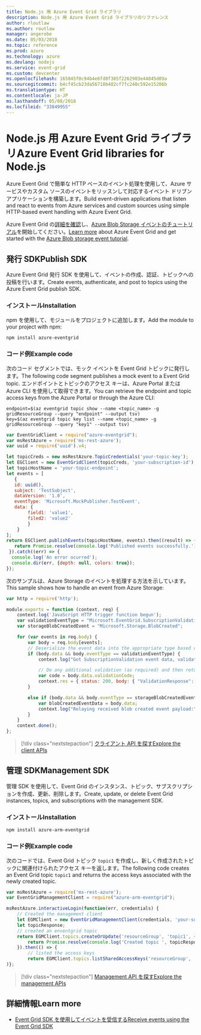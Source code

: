 ```yaml
---
title: Node.js 用 Azure Event Grid ライブラリ
description: Node.js 用 Azure Event Grid ライブラリのリファレンス
author: rloutlaw
ms.author: routlaw
manager: angerobe
ms.date: 05/03/2018
ms.topic: reference
ms.prod: azure
ms.technology: azure
ms.devlang: nodejs
ms.service: event-grid
ms.custom: devcenter
ms.openlocfilehash: 165845f0c94b4e6fd0f385f2262903e44845d09a
ms.sourcegitcommit: b4cf45cb23da56718b482cf7fc240c592e15206b
ms.translationtype: HT
ms.contentlocale: ja-JP
ms.lasthandoff: 05/08/2018
ms.locfileid: "33849955"
---
```

# <a name="azure-event-grid-libraries-for-nodejs"></a><span data-ttu-id="9bb82-103">Node.js 用 Azure Event Grid ライブラリ</span><span class="sxs-lookup"><span data-stu-id="9bb82-103">Azure Event Grid libraries for Node.js</span></span>

<span data-ttu-id="9bb82-104">Azure Event Grid で簡単な HTTP ベースのイベント処理を使用して、Azure サービスやカスタム ソースのイベントをリッスンして対応するイベント ドリブン アプリケーションを構築します。</span><span class="sxs-lookup"><span data-stu-id="9bb82-104">Build event-driven applications that listen and react to events from Azure services and custom sources using simple HTTP-based event handling with Azure Event Grid.</span></span>

<span data-ttu-id="9bb82-105">Azure Event Grid の[詳細を確認](/azure/event-grid/overview)し、[Azure Blob Storage イベントのチュートリアル](/azure/storage/blobs/storage-blob-event-quickstart)を開始してください。</span><span class="sxs-lookup"><span data-stu-id="9bb82-105">[Learn more](/azure/event-grid/overview) about Azure Event Grid and get started with the [Azure Blob storage event tutorial](/azure/storage/blobs/storage-blob-event-quickstart).</span></span> 

## <a name="publish-sdk"></a><span data-ttu-id="9bb82-106">発行 SDK</span><span class="sxs-lookup"><span data-stu-id="9bb82-106">Publish SDK</span></span>

<span data-ttu-id="9bb82-107">Azure Event Grid 発行 SDK を使用して、イベントの作成、認証、トピックへの投稿を行います。</span><span class="sxs-lookup"><span data-stu-id="9bb82-107">Create events, authenticate, and post to topics using the Azure Event Grid publish SDK.</span></span>

### <a name="installation"></a><span data-ttu-id="9bb82-108">インストール</span><span class="sxs-lookup"><span data-stu-id="9bb82-108">Installation</span></span>

<span data-ttu-id="9bb82-109">npm を使用して、モジュールをプロジェクトに追加します。</span><span class="sxs-lookup"><span data-stu-id="9bb82-109">Add the module to your project with npm:</span></span>

```bash
npm install azure-eventgrid
```

### <a name="example-code"></a><span data-ttu-id="9bb82-110">コード例</span><span class="sxs-lookup"><span data-stu-id="9bb82-110">Example code</span></span>

<span data-ttu-id="9bb82-111">次のコード セグメントでは、モック イベントを Event Grid トピックに発行します。</span><span class="sxs-lookup"><span data-stu-id="9bb82-111">The following code segment publishes a mock event to a Event Grid topic.</span></span> <span data-ttu-id="9bb82-112">エンドポイントとトピックのアクセス キーは、Azure Portal または Azure CLI を使用して取得できます。</span><span class="sxs-lookup"><span data-stu-id="9bb82-112">You can retrieve the endpoint and topic access keys from the Azure Portal or through the Azure CLI:</span></span>

```azurecli-interactive
endpoint=$(az eventgrid topic show --name <topic_name> -g gridResourceGroup --query "endpoint" --output tsv)
key=$(az eventgrid topic key list --name <topic_name> -g gridResourceGroup --query "key1" --output tsv)
```

```javascript
var EventGridClient = require("azure-eventgrid");
var msRestAzure = require('ms-rest-azure');
var uuid = require('uuid').v4;

let topicCreds = new msRestAzure.TopicCredentials('your-topic-key');
let EGClient = new EventGridClient(topicCreds, 'your-subscription-id');
let topicHostName = 'your-topic-endpoint';
let events = [
   {
   id: uuid(),
   subject: 'TestSubject',
   dataVersion: '1.0',
   eventType: 'Microsoft.MockPublisher.TestEvent',
   data: {
        field1: 'value1',
        filed2: 'value2'
        }
    }
];
return EGClient.publishEvents(topicHostName, events).then((result) => {
   return Promise.resolve(console.log('Published events successfully.'));
 }).catch((err) => {
  console.log('An error ocurred');
  console.dir(err, {depth: null, colors: true});
});
```

<span data-ttu-id="9bb82-113">次のサンプルは、Azure Storage のイベントを処理する方法を示しています。</span><span class="sxs-lookup"><span data-stu-id="9bb82-113">This sample shows how to handle an event from Azure Storage:</span></span>

```javascript
var http = require('http');

module.exports = function (context, req) {
    context.log('JavaScript HTTP trigger function begun');
    var validationEventType = "Microsoft.EventGrid.SubscriptionValidationEvent";
    var storageBlobCreatedEvent = "Microsoft.Storage.BlobCreated";

    for (var events in req.body) {
        var body = req.body[events];
        // Deserialize the event data into the appropriate type based on event type  
        if (body.data && body.eventType == validationEventType) {
            context.log("Got SubscriptionValidation event data, validation code: " + body.data.validationCode + " topic: " + body.topic);

            // Do any additional validation (as required) and then return back the below response
            var code = body.data.validationCode;
            context.res = { status: 200, body: { "ValidationResponse": code } };
        }

        else if (body.data && body.eventType == storageBlobCreatedEvent) {
            var blobCreatedEventData = body.data;
            context.log("Relaying received blob created event payload:" + JSON.stringify(blobCreatedEventData));
        }
    }
    context.done();
};
```

> [!div class="nextstepaction"]
> [<span data-ttu-id="9bb82-114">クライアント API を探す</span><span class="sxs-lookup"><span data-stu-id="9bb82-114">Explore the client APIs</span></span>](/javascript/api/overview/azure/eventgrid/client)

## <a name="management-sdk"></a><span data-ttu-id="9bb82-115">管理 SDK</span><span class="sxs-lookup"><span data-stu-id="9bb82-115">Management SDK</span></span>

<span data-ttu-id="9bb82-116">管理 SDK を使用して、Event Grid のインスタンス、トピック、サブスクリプションを作成、更新、削除します。</span><span class="sxs-lookup"><span data-stu-id="9bb82-116">Create, update, or delete Event Grid instances, topics, and subscriptions with the management SDK.</span></span>

### <a name="installation"></a><span data-ttu-id="9bb82-117">インストール</span><span class="sxs-lookup"><span data-stu-id="9bb82-117">Installation</span></span>

```
npm install azure-arm-eventgrid
```

### <a name="example-code"></a><span data-ttu-id="9bb82-118">コード例</span><span class="sxs-lookup"><span data-stu-id="9bb82-118">Example code</span></span>

<span data-ttu-id="9bb82-119">次のコードでは、Event Grid トピック `topic1` を作成し、新しく作成されたトピックに関連付けられたアクセス キーを返します。</span><span class="sxs-lookup"><span data-stu-id="9bb82-119">The following code creates an Event Grid topic `topic1` and returns the access keys associated with the newly created topic.</span></span>

```javascript
var msRestAzure = require('ms-rest-azure');
var EventGridManagementClient = require("azure-arm-eventgrid");

msRestAzure.interactiveLogin(function(err, credentials) {
    // Created the management client
    let EGMClient = new EventGridManagementClient(credentials, 'your-subscription-id');
    let topicResponse;
    // created an enventgrid topic
    return EGMClient.topics.createOrUpdate('resourceGroup', 'topic1', { location: 'westus' }).then((topicResponse) => {
        return Promise.resolve(console.log('Created topic ', topicResponse));
    }).then(() => {
        // listed the access keys
        return EGMClient.topics.listSharedAccessKeys('resourceGroup', 'topic1')}
)};
```

> [!div class="nextstepaction"]
> [<span data-ttu-id="9bb82-120">Management API を探す</span><span class="sxs-lookup"><span data-stu-id="9bb82-120">Explore the management APIs</span></span>](/javascript/api/overview/azure/eventgrid/management)

## <a name="learn-more"></a><span data-ttu-id="9bb82-121">詳細情報</span><span class="sxs-lookup"><span data-stu-id="9bb82-121">Learn more</span></span>

- [<span data-ttu-id="9bb82-122">Event Grid SDK を使用してイベントを受信する</span><span class="sxs-lookup"><span data-stu-id="9bb82-122">Receive events using the Event Grid SDK</span></span>](/azure/event-grid/receive-events)